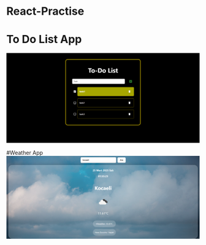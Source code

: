 # React-Practise

# To Do List App
![Todo List Resmi](./todoList/src/assets/todolistt.png)

#Weather App
![Weather App Resmi](./weatherApp/src/assets/weatherApp.png)

